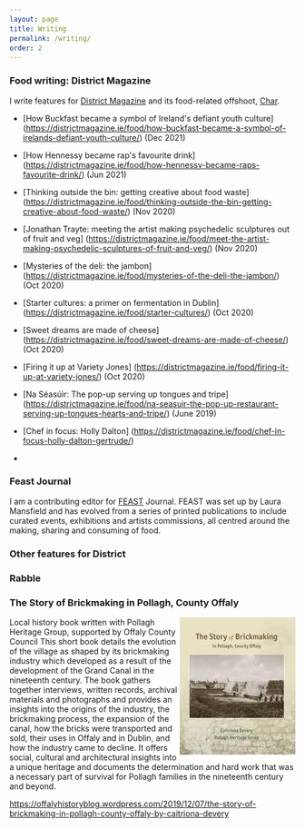 ```yaml
---
layout: page
title: Writing
permalink: /writing/
order: 2
---
```


### Food writing: District Magazine 

I write features for [District Magazine](https://districtmagazine.ie/) and its food-related offshoot, [Char](https://districtmagazine.ie/category/food/). 

- [How Buckfast became a symbol of Ireland's defiant youth culture] (https://districtmagazine.ie/food/how-buckfast-became-a-symbol-of-irelands-defiant-youth-culture/) (Dec 2021)

- [How Hennessy became rap's favourite drink] (https://districtmagazine.ie/food/how-hennessy-became-raps-favourite-drink/) (Jun 2021)

- [Thinking outside the bin: getting creative about food waste] (https://districtmagazine.ie/food/thinking-outside-the-bin-getting-creative-about-food-waste/) (Nov 2020) 

- [Jonathan Trayte: meeting the artist making psychedelic sculptures out of fruit and veg] (https://districtmagazine.ie/food/meet-the-artist-making-psychedelic-sculptures-of-fruit-and-veg/) (Nov 2020)

- [Mysteries of the deli: the jambon] (https://districtmagazine.ie/food/mysteries-of-the-deli-the-jambon/) (Oct 2020)

- [Starter cultures: a primer on fermentation in Dublin] (https://districtmagazine.ie/food/starter-cultures/) (Oct 2020)

- [Sweet dreams are made of cheese] (https://districtmagazine.ie/food/sweet-dreams-are-made-of-cheese/) (Oct 2020)

- [Firing it up at Variety Jones] (https://districtmagazine.ie/food/firing-it-up-at-variety-jones/) (Oct 2020)

- [Na Séasúir: The pop-up serving up tongues and tripe] (https://districtmagazine.ie/food/na-seasuir-the-pop-up-restaurant-serving-up-tongues-hearts-and-tripe/) (June 2019)

- [Chef in focus: Holly Dalton] (https://districtmagazine.ie/food/chef-in-focus-holly-dalton-gertrude/)

- 
 
### Feast Journal
I am a contributing editor for [FEAST](http://feastjournal.co.uk/) Journal. 
FEAST was set up by Laura Mansfield and has evolved from a series of printed publications to include curated events, exhibitions and artists commissions, all centred around the making, sharing and consuming of food.

### Other features for District 

### Rabble

### The Story of Brickmaking in Pollagh, County Offaly

<img align="right" src="/image/brick_book.jpg">

Local history book written with Pollagh Heritage Group, supported by Offaly County Council
This short book details the evolution of the village as shaped by its brickmaking industry which developed as a result of the development of the Grand Canal in the nineteenth century. The book gathers together interviews, written records, archival materials and photographs and provides an insights into the origins of the industry, the brickmaking process, the expansion of the canal, how the bricks were transported and sold, their uses in Offaly and in Dublin, and how the industry came to decline. It offers social, cultural and architectural insights into a unique heritage and documents the determination and hard work that was a necessary part of survival for Pollagh families in the nineteenth century and beyond.

<https://offalyhistoryblog.wordpress.com/2019/12/07/the-story-of-brickmaking-in-pollagh-county-offaly-by-caitriona-devery>